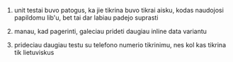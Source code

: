 

1) unit testai buvo patogus, ka jie tikrina buvo tikrai aisku, kodas naudojosi papildomu lib'u, bet tai dar labiau padejo suprasti

2) manau, kad pagerinti, galeciau prideti daugiau inline data variantu

3) prideciau daugiau testu su telefono numerio tikrinimu, nes kol kas tikrina tik lietuviskus

